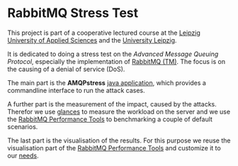 # RabbitMQ Stress Test

This project is part of a cooperative lectured course at the [Leipzig University of Applied Sciences](http://www.htwk-leipzig.de/en/) and the [University Leipzig](http://www.zv.uni-leipzig.de/en/).
 
It is dedicated to doing a stress test on the *Advanced Message Queuing Protocol*, especially the implementation of [RabbitMQ (TM)](https://www.rabbitmq.com/). The focus is on the causing of a denial of service (DoS).

The main part is the **AMQPstress** [java application](https://github.com/philippsied/amqp-stress-test/tree/master/amqp_clients), which provides a commandline interface to run the attack cases.

A further part is the measurement of the impact, caused by the attacks. Therefor we use [glances](https://github.com/nicolargo/glances) to measure the workload on the server and we use the [RabbitMQ Performance Tools](https://github.com/rabbitmq/rabbitmq-perf-html) to benchmarking a couple of default scenarios.

The last part is the visualisation of the results. For this purpose we reuse the visualisation part of the [RabbitMQ Performance Tools](https://github.com/rabbitmq/rabbitmq-perf-html) and customize it
to our [needs](https://github.com/philippsied/amqp-stress-test/tree/master/perfBenchmark/reporting).
